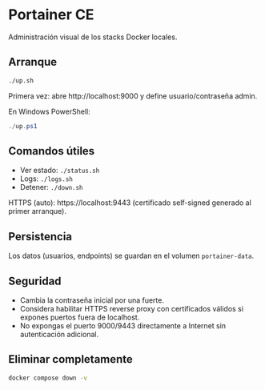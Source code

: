 # Portainer CE

Administración visual de los stacks Docker locales.

## Arranque
```bash
./up.sh
```
Primera vez: abre http://localhost:9000 y define usuario/contraseña admin.

En Windows PowerShell:
```powershell
./up.ps1
```

## Comandos útiles
- Ver estado: `./status.sh`
- Logs: `./logs.sh`
- Detener: `./down.sh`

HTTPS (auto): https://localhost:9443 (certificado self-signed generado al primer arranque).

## Persistencia
Los datos (usuarios, endpoints) se guardan en el volumen `portainer-data`.

## Seguridad
- Cambia la contraseña inicial por una fuerte.
- Considera habilitar HTTPS reverse proxy con certificados válidos si expones puertos fuera de localhost.
- No expongas el puerto 9000/9443 directamente a Internet sin autenticación adicional.

## Eliminar completamente
```bash
docker compose down -v
```
